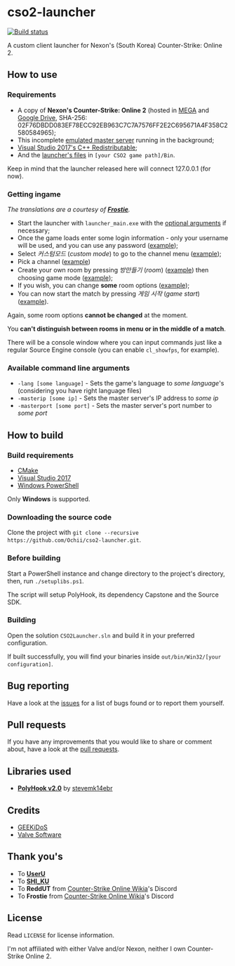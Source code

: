 # cso2-launcher

[![Build status](https://ci.appveyor.com/api/projects/status/6ehjwfyekyfd9ipx/branch/master?svg=true)](https://ci.appveyor.com/project/Ochii/cso2-launcher/branch/master)

A custom client launcher for Nexon's (South Korea) Counter-Strike: Online 2.

## How to use

### Requirements

- A copy of **Nexon's Counter-Strike: Online 2** (hosted in [MEGA](https://mega.nz/#!nhgnBJgD!iR57D5Mf3_1GCcAR36tqFQ7H7KN_F0e3XicD2JBoSN4) and [Google Drive](https://drive.google.com/open?id=1y0diL2nTERlOaJZQTA3xPb8owx82GjtB), SHA-256: 02F76DBDD083EF78ECC92EB963C7C7A7576FF2E2C695671A4F358C2580584965);
- This incomplete [emulated master server](https://github.com/Ochii/cso2-master-server/) running in the background;
- [Visual Studio 2017's C++ Redistributable](https://aka.ms/vs/15/release/vc_redist.x86.exe);
- And the [launcher's files](https://github.com/Ochii/cso2-launcher/releases) in ```[your CSO2 game path]/Bin```.

Keep in mind that the launcher released here will connect 127.0.0.1 (for now).

### Getting ingame

*The translations are a courtesy of **[Frostie](#thank-yous)**.*

- Start the launcher with ```launcher_main.exe``` with the [optional arguments](#available-command-line-arguments) if necessary;
- Once the game loads enter some login information - only your username will be used, and you can use any password ([example](https://puu.sh/Bw7hu/ffba6ca218.png));
- Select *커스텀모드* (*custom mode*) to go to the channel menu ([example](https://puu.sh/C1Nno/7122e0fefd.png));
- Pick a channel ([example](https://puu.sh/C1NpM/adead9596e.png))
- Create your own room by pressing *방만들기* (*room*) ([example](https://puu.sh/C1NrH/5cbaa524f8.png)) then choosing game mode ([example](https://puu.sh/C1NSv/8023bd39e8.png));
- If you wish, you can change **some** room options ([example](https://puu.sh/C1Nti/94a63556ee.png));
- You can now start the match by pressing *게임 시작* (*game start*) ([example](https://puu.sh/Bw7M3/9209eb7637.png)). 

Again, some room options **cannot be changed** at the moment. 

You **can't distinguish between rooms in menu or in the middle of a match**.

There will be a console window where you can input commands just like a regular Source Engine console (you can enable ```cl_showfps```, for example).

### Available command line arguments
- ```-lang [some language]``` - Sets the game's language to *some language*'s (considering you have right language files)
- ```-masterip [some ip]``` - Sets the master server's IP address to *some ip*
- ```-masterport [some port]``` - Sets the master server's port number to *some port*

## How to build

### Build requirements

- [CMake](https://cmake.org/download/)
- [Visual Studio 2017](https://www.visualstudio.com/downloads/)
- [Windows PowerShell](https://docs.microsoft.com/en-us/powershell/scripting/setup/installing-windows-powershell)

Only **Windows** is supported.

### Downloading the source code

Clone the project with ```git clone --recursive https://github.com/Ochii/cso2-launcher.git```.

### Before building

Start a PowerShell instance and change directory to the project's directory, then, run ```./setuplibs.ps1```.

The script will setup PolyHook, its dependency Capstone and the Source SDK.

### Building

Open the solution ```CSO2Launcher.sln``` and build it in your preferred configuration.

If built successfully, you will find your binaries inside ```out/bin/Win32/[your configuration]```.

## Bug reporting

Have a look at the [issues](https://github.com/Ochii/cso2-launcher/issues) for a list of bugs found or to report them yourself.

## Pull requests

If you have any improvements that you would like to share or comment about, have a look at the [pull requests](https://github.com/Ochii/cso2-launcher/pulls).

## Libraries used

- **[PolyHook v2.0](https://github.com/stevemk14ebr/PolyHook_2_0/)** by [stevemk14ebr](https://github.com/stevemk14ebr)

## Credits

- [GEEKiDoS](https://github.com/GEEKiDoS)
- [Valve Software](https://github.com/ValveSoftware/source-sdk-2013)

## Thank you's

- To **[UserU](https://www.youtube.com/user/GoodbyeSpy)**
- To **[SHI_KU](https://www.youtube.com/channel/UC2HZo-HFOuxmS6zWYPMD0hQ)**
- To **ReddUT** from [Counter-Strike Online Wikia](https://cso.wikia.com/)'s Discord
- To **Frostie** from [Counter-Strike Online Wikia](https://cso.wikia.com/)'s Discord 

## License

Read ```LICENSE``` for license information.

I'm not affiliated with either Valve and/or Nexon, neither I own Counter-Strike Online 2.
